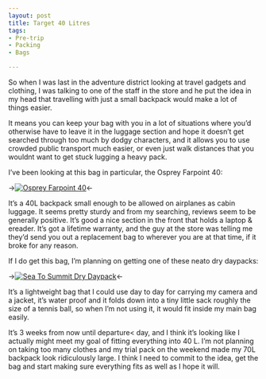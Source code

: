 ```yaml
---
layout: post
title: Target 40 Litres
tags:
- Pre-trip
- Packing
- Bags

---
```


So when I was last in the adventure district looking at travel gadgets and
clothing, I was talking to one of the staff in the store and he put the idea in
my head that travelling with just a small backpack would make a lot of things
easier.

It means you can keep your bag with you in a lot of situations where you’d
otherwise have to leave it in the luggage section and hope it doesn’t get
searched through too much by dodgy characters, and it allows you to use crowded
public transport much easier, or even just walk distances that you wouldnt want
to get stuck lugging a heavy pack.

I’ve been looking at this bag in particular, the Osprey Farpoint 40: 

->[![Osprey Farpoint 40](/images/osprey-farpoint.jpg "Osprey Farpoint 40")](http://www.ospreypacks.com/en/product/backpacking/farpoint_40?tab=description)<-

It’s a 40L backpack small enough to be allowed on airplanes as cabin luggage.
It seems pretty sturdy and from my searching, reviews seem to be generally
positive. It’s good a nice section in the front that holds a laptop & ereader.
It’s got a lifetime warranty, and the guy at the store was telling me they’d
send you out a replacement bag to wherever you are at that time, if it broke
for any reason.

If I do get this bag, I’m planning on getting one of these neato dry daypacks:

->[![Sea To Summit Dry Daypack](/images/dry-daypack.jpg "Sea to Summit Dry Daypack")](http://www.seatosummit.com/products/display/162)<-

It’s a lightweight bag that I could use day to day for carrying my camera and a
jacket, it’s water proof and it folds down into a tiny little sack roughly the
size of a tennis ball, so when I’m not using it, it would fit inside my main
bag easily.

It’s 3 weeks from now until departure< day, and I think it’s looking like I
actually might meet my goal of fitting everything into 40 L. I’m not planning
on taking too many clothes and my trial pack on the weekend made my 70L
backpack look ridiculously large. I think I need to commit to the idea, get the
bag and start making sure everything fits as well as I hope it will.

